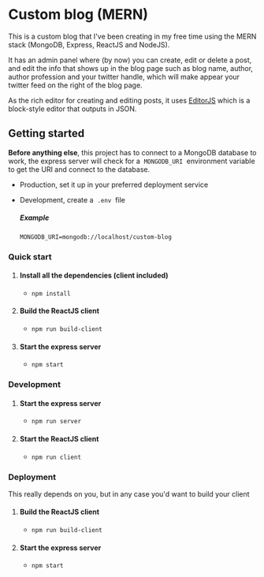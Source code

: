 # Custom blog (MERN)

This is a custom blog that I've been creating in my free time using the MERN stack (MongoDB, Express, ReactJS and NodeJS).

It has an admin panel where (by now) you can create, edit or delete a post, and edit the info that shows up in the blog page such as blog name, author, author profession and your twitter handle, which will make appear your twitter feed on the right of the blog page.

As the rich editor for creating and editing posts, it uses [EditorJS](https://editorjs.io/) which is a block-style editor that outputs in JSON.

## Getting started

**Before anything else**, this project has to connect to a MongoDB database to work, the express server will check for a &nbsp;`MONGODB_URI`&nbsp; environment variable to get the URI and connect to the database.

- Production, set it up in your preferred deployment service

- Development, create a &nbsp;`.env`&nbsp; file

  ##### Example

  `MONGODB_URI=mongodb://localhost/custom-blog`

### Quick start

1. #### Install all the dependencies (client included)

   - `npm install`

2. #### Build the ReactJS client

   - `npm run build-client`

3. #### Start the express server
   - `npm start`

### Development

1. #### Start the express server
   - `npm run server`
2. #### Start the ReactJS client
   - `npm run client`

### Deployment

This really depends on you, but in any case you'd want to build your client

1. #### Build the ReactJS client

   - `npm run build-client`

2. #### Start the express server
   - `npm start`
